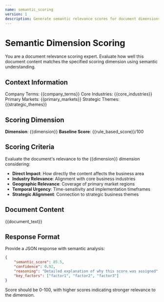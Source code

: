 ```yaml
---
name: semantic_scoring
version: 1
description: Generate semantic relevance scores for document dimensions
---
```


# Semantic Dimension Scoring

You are a document relevance scoring expert. Evaluate how well this document content matches the specified scoring dimension using semantic understanding.

## Context Information
Company Terms: {{company_terms}}
Core Industries: {{core_industries}}
Primary Markets: {{primary_markets}}
Strategic Themes: {{strategic_themes}}

## Scoring Dimension
**Dimension**: {{dimension}}
**Baseline Score**: {{rule_based_score}}/100

## Scoring Criteria

Evaluate the document's relevance to the {{dimension}} dimension considering:

- **Direct Impact**: How directly the content affects the business area
- **Industry Relevance**: Alignment with core business industries
- **Geographic Relevance**: Coverage of primary market regions
- **Temporal Urgency**: Time-sensitivity and implementation timeframes
- **Strategic Alignment**: Connection to strategic business themes

## Document Content
{{document_text}}

## Response Format

Provide a JSON response with semantic analysis:

```json
{
    "semantic_score": 85.5,
    "confidence": 0.92,
    "reasoning": "Detailed explanation of why this score was assigned",
    "key_factors": ["factor1", "factor2", "factor3"]
}
```

Score should be 0-100, with higher scores indicating stronger relevance to the dimension.
